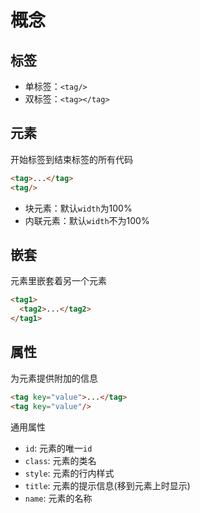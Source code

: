 # 概念

## 标签

* 单标签：`<tag/>`
* 双标签：`<tag></tag>`

## 元素

开始标签到结束标签的所有代码

```html
<tag>...</tag>
<tag/>
```

* 块元素：默认`width`为100%
* 内联元素：默认`width`不为100%

## 嵌套

元素里嵌套着另一个元素

```html
<tag1>
  <tag2>...</tag2>
</tag1>
```

## 属性

为元素提供附加的信息

```html
<tag key="value">...</tag>
<tag key="value"/>
```

通用属性

* `id`: 元素的唯一`id`
* `class`: 元素的类名
* `style`: 元素的行内样式
* `title`: 元素的提示信息(移到元素上时显示)
* `name`: 元素的名称